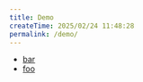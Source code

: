 ```yaml
---
title: Demo
createTime: 2025/02/24 11:48:28
permalink: /demo/
---
```


- [bar](./bar.md)
- [foo](./foo.md)
